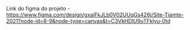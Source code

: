 Link do figma do projeto - 
https://www.figma.com/design/gxaiFkJLb0V02UUqGs426j/Site-Tiamte-2021?node-id=8-9&node-type=canvas&t=C3VkHDlU9uTFklyu-0td